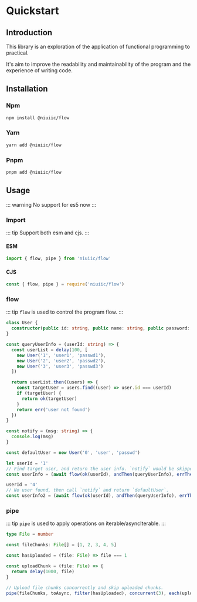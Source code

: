 # Quickstart

## Introduction

This library is an exploration of the application of functional programming to practical.

It's aim to improve the readability and maintainability of the program and the experience of writing code.

## Installation

### Npm

```sh
npm install @niuiic/flow
```

### Yarn

```sh
yarn add @niuiic/flow
```

### Pnpm

```sh
pnpm add @niuiic/flow
```

## Usage

::: warning
No support for es5 now
:::

### Import

::: tip
Support both esm and cjs.
:::

#### ESM

```typescript
import { flow, pipe } from 'niuiic/flow'
```

#### CJS

```typescript
const { flow, pipe } = require('niuiic/flow')
```

### flow

::: tip
`flow` is used to control the program flow.
:::

```typescript
class User {
  constructor(public id: string, public name: string, public password: string) {}
}

const queryUserInfo = (userId: string) => {
  const userList = delay(100, [
    new User('1', 'user1', 'passwd1'),
    new User('2', 'user2', 'passwd2'),
    new User('3', 'user3', 'passwd3')
  ])

  return userList.then((users) => {
    const targetUser = users.find((user) => user.id === userId)
    if (targetUser) {
      return ok(targetUser)
    }
    return err('user not found')
  })
}

const notify = (msg: string) => {
  console.log(msg)
}

const defaultUser = new User('0', 'user', 'passwd')

let userId = '1'
// Find target user, and return the user info. `notify` would be skipped.
const userInfo = (await flow(ok(userId), andThen(queryUserInfo), errThen(notify))).unwrap()

userId = '4'
// No user found, then call `notify` and return `defaultUser`.
const userInfo2 = (await flow(ok(userId), andThen(queryUserInfo), errThen(notify))).unwrapOr(defaultUser)
```

### pipe

::: tip
`pipe` is used to apply operations on iterable/asyncIterable.
:::

```typescript
type File = number

const fileChunks: File[] = [1, 2, 3, 4, 5]

const hasUploaded = (file: File) => file === 1

const uploadChunk = (file: File) => {
  return delay(1000, file)
}

// Upload file chunks concurrently and skip uploaded chunks.
pipe(fileChunks, toAsync, filter(hasUploaded), concurrent(3), each(uploadChunk))
```

